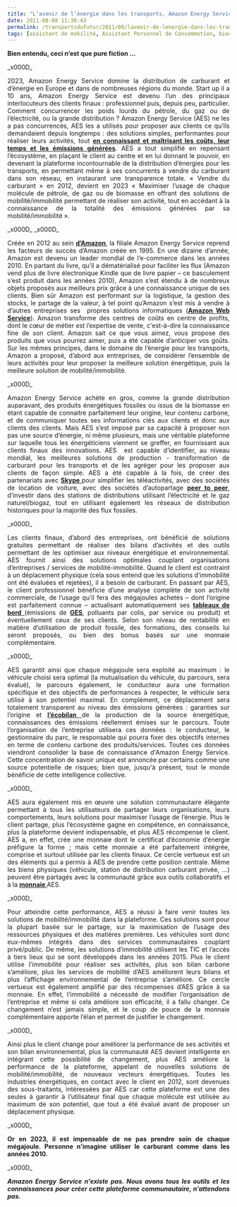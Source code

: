 ```yaml
---
title: "L’avenir de l’énergie dans les transports, Amazon Energy Service"
date: 2011-08-08 11:38:43
permalink: /transportsdufutur/2011/08/lavenir-de-lenergie-dans-les-transports-amazon-energy-service.html
tags: [assistant de mobilité, Assistant Personnel de Consommation, biocarburant, carburant, données réelles, économie du quaternaire, économie fonctionnalité, Efficacité énergétique, Infrastructure, innovation, internet, logistique, open innovation, partage de données, Service de mobilité, transition générationnelle]
---
```


<p style="text-align: justify;"><strong>Bien entendu, ceci n’est que pure fiction …</strong></p>_x000D_
<p style="text-align: justify;">2023, Amazon Energy Service domine la distribution de carburant et d’énergie en Europe et dans de nombreuses régions du monde. Start up il a 10 ans, Amazon Energy Service est devenu l’un des principaux interlocuteurs des clients finaux : professionnel puis, depuis peu, particulier. Comment concurrencer les poids lourds du pétrole, du gaz ou de l’électricité, ou la grande distribution ? Amazon Energy Service (AES) ne les a pas concurrencés, AES les a utilisés pour proposer aux clients ce qu’ils demandaient depuis longtemps : des solutions simples, performantes pour réaliser leurs activités, tout <strong><a href="https://gabrielplassat.github.io/transportsdufutur/2011/04/dhl-les-solutions-logistiques-durables-passent-par-plus-de-transparence-plus-de-regulation-plus-de-c.html" target="_blank" rel="noopener">en connaissant et maîtrisant les coûts, leur temps et les émissions générées</a></strong>. AES a tout simplifié en repensant l’écosystème, en plaçant le client au centre et en lui donnant le pouvoir, en devenant la plateforme incontournable de la distribution d’énergies pour les transports, en permettant même à ses concurrents à vendre du carburant dans son réseau, en instaurant une transparence totale. « Vendre du carburant » en 2012, devient en 2023 « Maximiser l’usage de chaque molécule de pétrole, de gaz ou de biomasse en offrant des solutions de mobilité/immobilité permettant de réaliser son activité, tout en accédant à la connaissance de la totalité des émissions générées par sa mobilité/immobilité ».</p>_x000D_
<!--more-->_x000D_
<p style="text-align: justify;">Créée en 2012 au sein <strong><a href="http://fr.wikipedia.org/wiki/Amazon.com" target="_blank" rel="noopener">d’Amazon</a></strong>, la filiale Amazon Energy Service reprend les facteurs de succès d’Amazon créée en 1995. En une dizaine d’année, Amazon est devenu un leader mondial de l’e-commerce dans les années 2010. En partant du livre, qu’il a dématérialisé pour faciliter les flux (Amazon vend plus de livre électronique Kindle que de livre papier – ce basculement s’est produit dans les années 2010), Amazon s’est étendu à de nombreux objets proposés aux meilleurs prix grâce à une connaissance unique de ses clients. Bien sûr Amazon est performant sur la logistique, la gestion des stocks, le partage de la valeur, à tel point qu’Amazon s’est mis à vendre à d’autres entreprises ses  propres solutions informatiques (<strong><a href="http://aws.amazon.com/fr/" target="_blank" rel="noopener">Amazon Web Service</a></strong>). Amazon transforme des centres de coûts en centre de profits, dont le cœur de métier est l’expertise de vente, c'est-à-dire la connaissance fine de son client. Amazon sait ce que vous aimez, vous propose des produits que vous pourrez aimer, puis a été capable d’anticiper vos goûts. Sur les mêmes principes, dans le domaine de l’énergie pour les transports, Amazon a proposé, d’abord aux entreprises, de considérer l’ensemble de leurs activités pour leur proposer la meilleure solution énergétique, puis la meilleure solution de mobilité/immobilité.</p>_x000D_
<p style="text-align: justify;">Amazon Energy Service achète en gros, comme la grande distribution auparavant, des produits énergétiques fossiles ou issus de la biomasse en étant capable de connaitre parfaitement leur origine, leur contenu carbone, et de communiquer toutes ses informations clés aux clients et donc aux clients des clients. Mais AES s’est imposé par sa capacité à proposer non pas une source d’énergie, ni même plusieurs, mais une véritable plateforme sur laquelle tous les énergéticiens viennent se greffer, en fournissant aux clients finaux des innovations. AES  est capable d’identifier, au niveau mondial, les meilleures solutions de production - transformation de carburant pour les transports et de les agréger pour les proposer aux clients de façon simple. AES a été capable à la fois, de créer des partenariats avec <strong><a href="http://www.skype.com/intl/fr/skypepro/" target="_blank" rel="noopener">Skype </a></strong>pour simplifier les téléactivités, avec des sociétés de location de voiture, avec des sociétés d’autopartage <strong><a href="http://fr.cityzencar.com/" target="_blank" rel="noopener">peer to peer</a></strong>, d’investir dans des stations de distributions utilisant l’électricité et le gaz naturel/biogaz, tout en utilisant également les réseaux de distribution historiques pour la majorité des flux fossiles.</p>_x000D_
<p style="text-align: justify;">Les clients finaux, d’abord des entreprises, ont bénéficié de solutions gratuites permettant de réaliser des bilans d’activités et des outils permettant de les optimiser aux niveaux énergétique et environnemental. AES fournit ainsi des solutions optimales couplant organisations d’entreprises / services de mobilité-immobilité. Quand le client est contraint à un déplacement physique (cela sous entend que les solutions d’immobilité ont été évaluées et rejetées), il a besoin de carburant. En passant par AES, le client professionnel bénéficie d’une analyse complète de son activité commerciale, de l’usage qu’il fera des mégajoules achetés – dont l’origine est parfaitement connue – actualisant automatiquement ses <strong><a href="https://gabrielplassat.github.io/transportsdufutur/2010/12/quand-la-chaine-logistique-devient-transparente.html" target="_blank" rel="noopener">tableaux de bord </a></strong>(émissions de <strong><a href="http://www.slideshare.net/transportsdufutur/jec-biofuels-programme" target="_blank" rel="noopener">GES</a></strong>, polluants par colis, par service ou produit) et éventuellement ceux de ses clients. Selon son niveau de rentabilité en matière d’utilisation de produit fossile, des formations, des conseils lui seront proposés, ou bien des bonus basés sur une monnaie complémentaire.</p>_x000D_
<p style="text-align: justify;">AES garantit ainsi que chaque mégajoule sera exploité au maximum : le véhicule choisi sera optimal (la mutualisation du véhicule, du parcours, sera évalué), le parcours également, le conducteur aura une formation spécifique et des objectifs de performances à respecter, le véhicule sera utilisé à son potentiel maximal. En complément, ce déplacement sera totalement transparent au niveau des émissions générées : garanties sur l’origine et <strong><a href="http://www.slideshare.net/transportsdufutur/jec-biofuels-programme" target="_blank" rel="noopener">l’écobilan </a></strong>de la production de la source énergétique, connaissances des émissions réellement émises sur le parcours. Toute l’organisation de l’entreprise utilisera ces données : le conducteur, le gestionnaire du parc, le responsable qui pourra fixer des objectifs internes en terme de contenu carbone des produits/services. Toutes ces données viendront consolider la base de connaissance d'Amazon Energy Service. Cette concentration de savoir unique est annoncée par certains comme une source potentielle de risques; bien que, jusqu'à présent, tout le monde bénéficie de cette intelligence collective.</p>_x000D_
<p style="text-align: justify;">AES aura également mis en œuvre une solution communautaire élégante permettant à tous les utilisateurs de partager leurs organisations, leurs comportements, leurs solutions pour maximiser l’usage de l’énergie. Plus le client partage, plus l’écosystème gagne en compétence, en connaissance, plus la plateforme devient indispensable, et plus AES récompense le client. AES a, en effet, crée une monnaie dont le certificat d’économie d’énergie préfigure la forme ; mais cette monnaie a été parfaitement intégrée, comprise et surtout utilisée par les clients finaux. Ce cercle vertueux est un des éléments qui a permis à AES de prendre cette position centrale. Même les biens physiques (véhicule, station de distribution carburant privée, …) peuvent être partagés avec la communauté grâce aux outils collaboratifs et à la <strong><a href="https://gabrielplassat.github.io/transportsdufutur/2011/05/rd-psa-google-wallet-etalab-quelles-priorites-pour-nos-mobilites-en-2020.html" target="_blank" rel="noopener">monnaie </a></strong>AES.</p>_x000D_
<p style="text-align: justify;">Pour atteindre cette performance, AES a réussi à faire venir toutes les solutions de mobilité/immobilité dans la plateforme. Ces solutions sont pour la plupart basée sur le partage, sur la maximisation de l’usage des ressources physiques et des matières premières. Les véhicules sont donc eux-mêmes intégrés dans des services communautaires couplant privé/public. De même, les solutions d’immobilité utilisent les TIC et l’accès à tiers lieux qui se sont développés dans les années 2015. Plus le client utilise l’immobilité pour réaliser ses activités, plus son bilan carbone s’améliore, plus les services de mobilité d’AES améliorent leurs bilans et plus l’affichage environnemental de l’entreprise s’améliore. Ce cercle vertueux est également amplifié par des récompenses d’AES grâce à sa monnaie. En effet, l’immobilité a nécessité de modifier l’organisation de l’entreprise et même si cela améliore son efficacité, il a fallu changer. Ce changement n’est jamais simple, et le coup de pouce de la monnaie complémentaire apporte l’élan et permet de justifier le changement.</p>_x000D_
<p style="text-align: justify;">Ainsi plus le client change pour améliorer la performance de ses activités et son bilan environnemental, plus la communauté AES devient intelligente en intégrant cette possibilité de changement, plus AES améliore la performance de la plateforme, appelant de nouvelles solutions de mobilité/immobilité, de nouveaux vecteurs énergétiques. Toutes les industries énergétiques, en contact avec le client en 2012, sont devenues des sous-traitants, intéressées par AES car cette plateforme est une des seules à garantir à l’utilisateur final que chaque molécule est utilisée au maximum de son potentiel, que tout a été évalué avant de proposer un déplacement physique.</p>_x000D_
<p style="text-align: justify;"><strong>Or en 2023, il est impensable de ne pas prendre soin de chaque mégajoule. Personne n'imagine utiliser le carburant comme dans les années 2010. </strong></p>_x000D_
<p style="text-align: justify;"><em><strong>Amazon Energy Service n'existe pas. Nous avons tous les outils et les connaissances pour créer cette plateforme communautaire, n'attendons pas.</strong></em></p>
